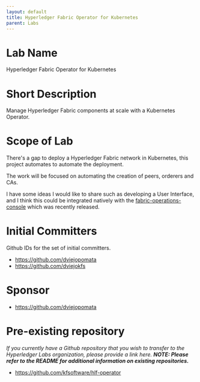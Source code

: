 ```yaml
---
layout: default
title: Hyperledger Fabric Operator for Kubernetes
parent: Labs
---
```

# Lab Name
Hyperledger Fabric Operator for Kubernetes

# Short Description
Manage Hyperledger Fabric components at scale with a Kubernetes Operator.

# Scope of Lab
There's a gap to deploy a Hyperledger Fabric network in Kubernetes, this project automates to automate the deployment.

The work will be focused on automating the creation of peers, orderers and CAs.

I have some ideas I would like to share such as developing a User Interface, and I think this could be integrated natively with the [fabric-operations-console](https://github.com/hyperledger-labs/fabric-operations-console) which was recently released.

# Initial Committers
Github IDs for the set of initial committers.
- https://github.com/dviejopomata
- https://github.com/dviejokfs

# Sponsor
- https://github.com/dviejopomata

# Pre-existing repository
_If you currently have a Github repository that you wish to transfer to the Hyperledger Labs organization, please provide a link here. **NOTE: Please refer to the README for additional information on existing repositories.**_
- https://github.com/kfsoftware/hlf-operator
